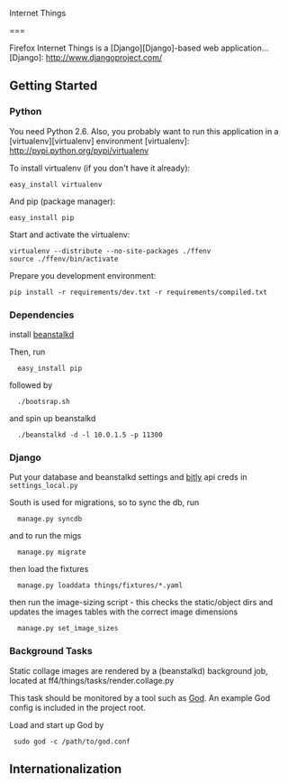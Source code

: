 Internet Things

===

Firefox Internet Things is a [Django][Django]-based web application...
[Django]: http://www.djangoproject.com/

Getting Started
---

### Python 

You need Python 2.6. Also, you probably want to run this application in a
[virtualenv][virtualenv] environment
[virtualenv]: http://pypi.python.org/pypi/virtualenv

To install virtualenv (if you don't have it already):

    easy_install virtualenv

And pip (package manager):

    easy_install pip

Start and activate the virtualenv:

    virtualenv --distribute --no-site-packages ./ffenv
    source ./ffenv/bin/activate

Prepare you development environment:

    pip install -r requirements/dev.txt -r requirements/compiled.txt





### Dependencies
install [beanstalkd][beanstalkd]

Then, run

      easy_install pip

followed by

      ./bootsrap.sh

and spin up beanstalkd

      ./beanstalkd -d -l 10.0.1.5 -p 11300

[beanstalkd]: http://kr.github.com/beanstalkd/



### Django
Put your database and beanstalkd settings and [bitly][bitly] api creds in `settings_local.py`

[bitly]: http://bit.ly/a/account

South is used for migrations, so to sync the db, run

      manage.py syncdb

and to run the migs

      manage.py migrate

then load the fixtures

      manage.py loaddata things/fixtures/*.yaml

then run the image-sizing script - this checks the static/object dirs and updates the images tables with the correct image dimensions

      manage.py set_image_sizes

### Background Tasks
Static collage images are rendered by a (beanstalkd) background job, located at ff4/things/tasks/render.collage.py

This task should be monitored by a tool such as [God][God]. An example God config is included in the project root.

Load and start up God by

     sudo god -c /path/to/god.conf

[God]: https://github.com/mojombo/god



Internationalization
---
